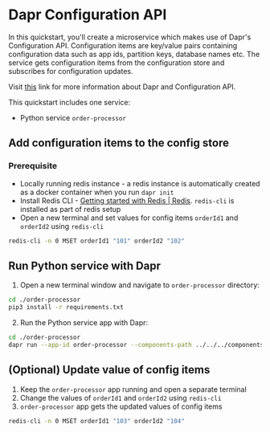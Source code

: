 # Dapr Configuration API

In this quickstart, you'll create a microservice which makes use of Dapr's Configuration API. Configuration items are key/value pairs containing configuration data such as app ids, partition keys, database names etc. The service gets configuration items from the configuration store and subscribes for configuration updates.

Visit [this](https://docs.dapr.io/developing-applications/building-blocks/configuration/) link for more information about Dapr and Configuration API.

This quickstart includes one service:

- Python service `order-processor`

## Add configuration items to the config store

### Prerequisite

- Locally running redis instance - a redis instance is automatically created as a docker container when you run `dapr init`
- Install Redis CLI - [Getting started with Redis | Redis](https://redis.io/docs/getting-started/). `redis-cli` is installed as part of redis setup
- Open a new terminal and set values for config items `orderId1` and `orderId2` using `redis-cli`

<!-- STEP
name: Add configuration items
-->

```bash
redis-cli -n 0 MSET orderId1 "101" orderId2 "102"
```

<!-- END_STEP -->

## Run Python service with Dapr

1. Open a new terminal window and navigate to `order-processor` directory:

<!-- STEP
name: Install python dependencies
-->

```bash
cd ./order-processor
pip3 install -r requirements.txt
```

<!-- END_STEP -->

2. Run the Python service app with Dapr:

<!-- STEP
name: Run order-processor service
expected_stdout_lines:
  - '== APP == Configuration for orderId1 : value: "101"'
  - '== APP == Configuration for orderId2 : value: "102"'
  - '== APP == App unsubscribed from config changes'
  - "Exited App successfully"
expected_stderr_lines:
output_match_mode: substring
match_order: none
-->

```bash
cd ./order-processor
dapr run --app-id order-processor --components-path ../../../components/ --app-port 6001 -- python3 app.py
```

<!-- END_STEP -->

## (Optional) Update value of config items

1. Keep the `order-processor` app running and open a separate terminal
2. Change the values of `orderId1` and `orderId2` using `redis-cli`
3. `order-processor` app gets the updated values of config items

<!-- STEP
name: Update config items
-->

```bash
redis-cli -n 0 MSET orderId1 "103" orderId2 "104"
```

<!--END_STEP -->
